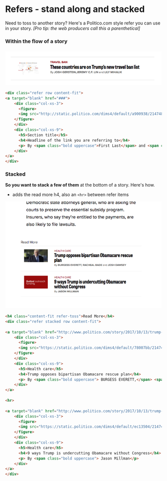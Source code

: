 # Refers - stand along and stacked

Need to toss to another story? Here's a Politico.com style refer you can use in your story. _\[Pro tip: the web producers call this a parenthetical\]_

### Within the flow of a story

###  

![](/assets/parethetical.png)

```html
<div class="refer row content-fit">
<a target="blank" href="###">
    <div class="col-xs-3">
      <figure>
      <img src="http://static.politico.com/dims4/default/a900938/2147483647/legacy_thumbnail/90x49%3E/quality/90/?url=http%3A%2F%2Fstatic.politico.com%2F49%2Fdf%2F50c5d1664bccad27cfdb57f610f9%2F170728-pryan-mccarthy-mcmorris-getty-1160.jpg" />
    </figure>
    </div>
    <div class="col-xs-9">
      <h5>Section title</h5>
      <h4>Headline of the link you are referring to</h4>
      <p> By <span class="bold uppercase">First Last</span> and <span class="bold uppercase">First Last</span></p>
    </div>
</a>
</div>
```



### **Stacked**

**So you want to stack a few of them** at the bottom of a story. Here's how.  


* adds the read more h4, also an `<hr>` between refer items

![](/assets/stacked-refer.png)

```html
<h4 class="content-fit refer-toss">Read More</h4>
<div class="refer stacked row content-fit">

<a target="blank" href="http://www.politico.com/story/2017/10/13/trump-opposes-bipartisan-obamacare-rescue-plan-243752">
    <div class="col-xs-3">
      <figure>
      <img src="https://static.politico.com/dims4/default/78007bb/2147483647/legacy_thumbnail/403x218%3E/quality/90/?url=http%3A%2F%2Fstatic.politico.com%2F21%2Fdf%2Fd3a102d5412bb9fc6a0aa8bc300c%2F22-donald-trump-104-ap-1160.jpg" />
    </figure>
    </div>
    <div class="col-xs-9">
      <h5>Health care</h5>
      <h4>Trump opposes bipartisan Obamacare rescue plan</h4>
      <p> By <span class="bold uppercase"> BURGESS EVERETT,</span> <span class="bold uppercase">Racheal Bade</span> and <span class="bold uppercase"> Josh Dawsey</span></p>
    </div>
</a>

<hr>

<a target="blank" href="http://www.politico.com/story/2017/10/13/trump-opposes-bipartisan-obamacare-rescue-plan-243752">
    <div class="col-xs-3">
      <figure>
      <img src="https://static.politico.com/dims4/default/ec13504/2147483647/legacy_thumbnail/403x218%3E/quality/90/format/jpg/?url=http%3A%2F%2Fstatic.politico.com%2Fa8%2F3d%2Ff25384ab40bd816b1069dc6fdeed%2Fgiphy-1.gif" />
    </figure>
    </div>
    <div class="col-xs-9">
      <h5>Health care</h5>
      <h4>9 ways Trump is undercutting Obamacare without Congress</h4>
      <p> By <span class="bold uppercase"> Jason Millman</p>
    </div>
</a>
</div>
```



